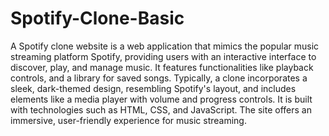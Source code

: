 # Spotify-Clone-Basic
A Spotify clone website is a web application that mimics the popular music streaming platform Spotify, providing users with an interactive interface to discover, play, and manage music. It features functionalities like playback controls, and a library for saved songs. Typically, a clone incorporates a sleek, dark-themed design, resembling Spotify's layout, and includes elements like a media player with volume and progress controls. It is built with technologies such as HTML, CSS, and JavaScript. The site offers an immersive, user-friendly experience for music streaming.
